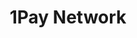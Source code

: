 ---
blog: https://1pay.network/blog
git: https://github.com/1pay-network
logohandle: 1paynetwork
sort: 1pay
title: 1Pay Network
twitter: https://x.com/1paynetwork
website: https://1pay.network/
---